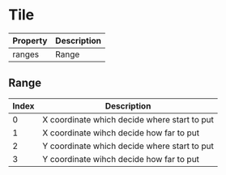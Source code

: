 # Tile
|Property|Description|
|---|---|
|ranges|Range|

## Range
|Index|Description|
|---|---|
|0|X coordinate which decide where start to put|
|1|X coordinate wihch decide how far to put|
|2|Y coordinate which decide where start to put|
|3|Y coordinate wihch decide how far to put|
